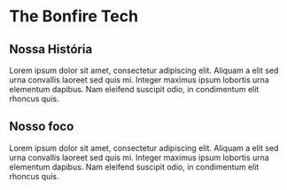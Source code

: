 # The Bonfire Tech

## Nossa História
Lorem ipsum dolor sit amet, consectetur adipiscing elit. Aliquam a elit sed urna convallis laoreet sed quis mi. Integer maximus ipsum lobortis urna elementum dapibus. Nam eleifend suscipit odio, in condimentum elit rhoncus quis.

## Nosso foco
Lorem ipsum dolor sit amet, consectetur adipiscing elit. Aliquam a elit sed urna convallis laoreet sed quis mi. Integer maximus ipsum lobortis urna elementum dapibus. Nam eleifend suscipit odio, in condimentum elit rhoncus quis.

